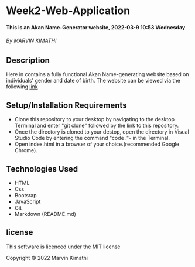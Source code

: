 # Week2-Web-Application
#### This is an Akan Name-Generator website, 2022-03-9 10:53 Wednesday
###### By MARVIN KIMATHI
## Description
Here in contains a fully functional Akan Name-generating website based on individuals' gender and date of birth.
The website can be viewed via the following [link](https://itsmarvokim.github.io/Week2-Web-Application/)
## Setup/Installation Requirements
- Clone this repository to your desktop by navigating to the desktop Terminal and enter "git clone" followed by the link to this repository.
- Once the directory is cloned to your destop, open the directory in Visual Studio Code by entering the command "code ."- in the Terminal.
- Open index.html in a browser of your choice.(recommended Google Chrome).
## Technologies Used
- HTML
- Css
- Bootsrap
- JavaScript
- Git
- Markdown (README.md)
## license
This software is licenced under the MIT license

Copyright &copy; 2022 Marvin Kimathi

